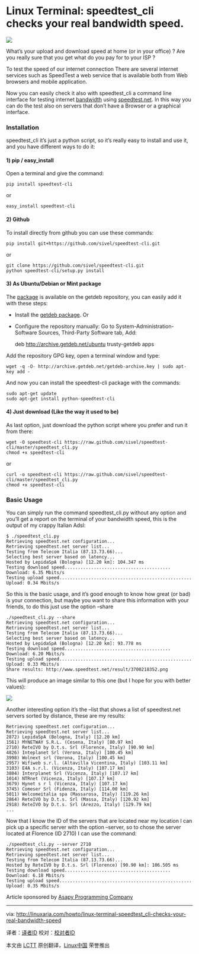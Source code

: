 Linux Terminal: speedtest_cli checks your real bandwidth speed.
================================================================================
![](http://www.speedtest.net/result/3700218352.png)

What’s your upload and download speed at home (or in your office) ?
Are you really sure that you get what do you pay for to your ISP ?

To test the speed of our internet connection There are several internet services such as SpeedTest a web service that is available both from Web browsers and mobile application.

Now you can easily check it also with speedtest_cli a command line interface for testing internet [bandwidth][1] using [speedtest.net][2]. In this way you can do the test also on servers that don’t have a Browser or a graphical interface. 

### Installation ###

speedtest_cli it’s just a python script, so it’s really easy to install and use it, and you have different ways to do it:

#### 1) pip / easy_install ####

Open a terminal and give the command:

    pip install speedtest-cli

or

    easy_install speedtest-cli

#### 2) Github ####

To install directly from github you can use these commands:

    pip install git+https://github.com/sivel/speedtest-cli.git

or

    git clone https://github.com/sivel/speedtest-cli.git
    python speedtest-cli/setup.py install

#### 3) As Ubuntu/Debian or Mint package ####

The [package][3] is available on the getdeb repository, you can easily add it with these steps:

- Install the [getdeb package][4].
Or
- Configure the repository manually:
Go to System-Administration-Software Sources, Third-Party Software tab, Add:

    deb http://archive.getdeb.net/ubuntu trusty-getdeb apps

Add the repository GPG key, open a terminal window and type:

    wget -q -O- http://archive.getdeb.net/getdeb-archive.key | sudo apt-key add -

And now you can install the speedtest-cli package with the commands:

    sudo apt-get update
    sudo apt-get install python-speedtest-cli

#### 4) Just download (Like the way it used to be) ####

As last option, just download the python script where you prefer and run it from there:

    wget -O speedtest-cli https://raw.github.com/sivel/speedtest-cli/master/speedtest_cli.py
    chmod +x speedtest-cli

or

    curl -o speedtest-cli https://raw.github.com/sivel/speedtest-cli/master/speedtest_cli.py
    chmod +x speedtest-cli

### Basic Usage ###

You can simply run the command speedtest_cli.py without any option and you’ll get a report on the terminal of your bandwidth speed, this is the output of my crappy Italian Adsl:

    $ ./speedtest_cli.py
    Retrieving speedtest.net configuration...
    Retrieving speedtest.net server list...
    Testing from Telecom Italia (87.13.73.66)...
    Selecting best server based on latency...
    Hosted by LepidaSpA (Bologna) [12.20 km]: 104.347 ms
    Testing download speed........................................
    Download: 6.35 Mbits/s
    Testing upload speed..................................................
    Upload: 0.34 Mbits/s

So this is the basic usage, and it’s good enough to know how great (or bad) is your connection, but maybe you want to share this information with your friends, to do this just use the option –share

    ./speedtest_cli.py --share
    Retrieving speedtest.net configuration...
    Retrieving speedtest.net server list...
    Testing from Telecom Italia (87.13.73.66)...
    Selecting best server based on latency...
    Hosted by LepidaSpA (Bologna) [12.20 km]: 93.778 ms
    Testing download speed........................................
    Download: 6.20 Mbits/s
    Testing upload speed..................................................
    Upload: 0.33 Mbits/s
    Share results: http://www.speedtest.net/result/3700218352.png

This will produce an image similar to this one (but I hope for you with better values): 

![](http://www.speedtest.net/result/3700218352.png)

Another interesting option it’s the –list that shows a list of speedtest.net servers sorted by distance, these are my results:

    Retrieving speedtest.net configuration...
    Retrieving speedtest.net server list...
    2872) LepidaSpA (Bologna, Italy) [12.20 km]
    1561) MYNETWAY S.R.L. (Cesena, Italy) [80.97 km]
    2710) ReteIVO by D.t.s. Srl (Florence, Italy) [90.90 km]
    4826) Inteplanet Srl (Verona, Italy) [100.45 km]
    3998) Wolnext srl (Verona, Italy) [100.45 km]
    2957) Wifiweb s.r.l. (Altavilla Vicentina, Italy) [103.11 km]
    3103) E4A s.r.l. (Vicenza, Italy) [107.17 km]
    3804) Interplanet Srl (Vicenza, Italy) [107.17 km]
    1014) NTRnet (Vicenza, Italy) [107.17 km]
    3679) Hynet s r l (Vicenza, Italy) [107.17 km]
    3745) Comeser Srl (Fidenza, Italy) [114.00 km]
    5011) Welcomeitalia spa (Massarosa, Italy) [119.26 km]
    2864) ReteIVO by D.t.s. Srl (Massa, Italy) [120.92 km]
    2918) ReteIVO by D.t.s. Srl (Arezzo, Italy) [129.79 km]
    ...

Now that I know the ID of the servers that are located near my location I can pick up a specific server with the option –server, so to chose the server located at Florence (ID 2710) I can use the command:

    ./speedtest_cli.py --server 2710
    Retrieving speedtest.net configuration...
    Retrieving speedtest.net server list...
    Testing from Telecom Italia (87.13.73.66)...
    Hosted by ReteIVO by D.t.s. Srl (Florence) [90.90 km]: 106.505 ms
    Testing download speed........................................
    Download: 6.18 Mbits/s
    Testing upload speed..................................................
    Upload: 0.35 Mbits/s

Article sponsored by [Asapy Programming Company][5]

--------------------------------------------------------------------------------

via: http://linuxaria.com/howto/linux-terminal-speedtest_cli-checks-your-real-bandwidth-speed

译者：[译者ID](https://github.com/译者ID)
校对：[校对者ID](https://github.com/校对者ID)

本文由 [LCTT](https://github.com/LCTT/TranslateProject) 原创翻译，[Linux中国](http://linux.cn/) 荣誉推出

[1]:http://linuxaria.com/article/tool-command-line-bandwidth-linux
[2]:http://linuxaria.com/howto/speedtest.net
[3]:http://www.getdeb.net/
[4]:http://archive.getdeb.net/install_deb/getdeb-repository_0.1-1~getdeb1_all.deb
[5]:http://www.asapy.com/